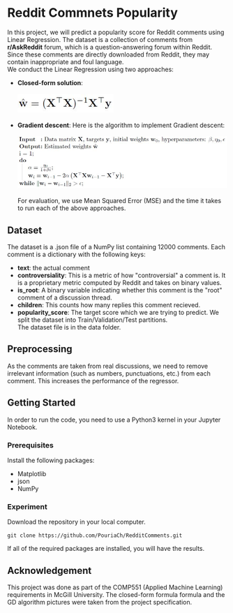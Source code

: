 # Reddit Commnets Popularity 

In this project, we will predict a popularity score for Reddit comments using Linear Regression. The dataset is a collection of 
comments from **r/AskReddit** forum, which is a question-answering forum within Reddit. Since these comments are directly downloaded from 
Reddit, they may contain inappropriate and foul language.<br>
We conduct the Linear Regression using two approaches:
* **Closed-form solution**: <br><br>![closed-form](closed-form.JPG)</br></br>
* **Gradient descent**: Here is the algorithm to implement Gradient descent:<br><br>
![Gradient descent](GD.JPG) </br></br>
For evaluation, we use Mean Squared Error (MSE) and the time it takes to run each of the above approaches.

## Dataset
The dataset is a .json file of a NumPy list containing 12000 comments. Each comment is a dictionary with the following keys:
* **text**: the actual comment
* **controversiality**: This is a metric of how "controversial" a comment is. It is a proprietary metric
computed by Reddit and takes on binary values.
* **is_root**: A binary variable indicating whether this comment is the "root" comment of a discussion thread.
* **children**: This counts how many replies this comment recieved.
* **popularity_score**: The target score which we are trying to predict.
We split the dataset into Train/Validation/Test partitions. <br>
The dataset file is in the data folder.
## Preprocessing
As the comments are taken from real discussions, we need to remove irrelevant information (such as numbers, punctuations, etc.) 
from each comment. This increases the performance of the regressor.
## Getting Started
In order to run the code, you need to use a Python3 kernel in your Jupyter Notebook. 
### Prerequisites
Install the following packages: 
* Matplotlib
* json
* NumPy
### Experiment
Download the repository in your local computer. 
```
git clone https://github.com/PouriaCh/RedditComments.git
```
If all of the required packages are installed, you will have the results. 
## Acknowledgement
This project was done as part of the COMP551 (Applied Machine Learning) requirements in McGill University. The closed-form formula formula and the GD algorithm pictures were taken from the project specification.
